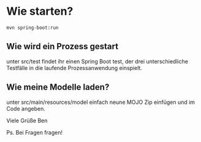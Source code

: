 # Wie starten?

    mvn spring-boot:run

## Wie wird ein Prozess gestart

unter src/test findet ihr einen Spring Boot test, der drei unterschiedliche Testfälle in die laufende Prozessanwendung einspielt.

## Wie meine Modelle laden?

unter src/main/resources/model einfach neune MOJO Zip einfügen und im Code angeben.


Viele Grüße
Ben

Ps. Bei Fragen fragen!
